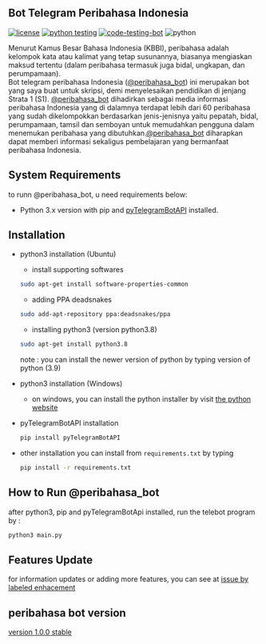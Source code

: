 ## Bot Telegram Peribahasa Indonesia
[![license](https://img.shields.io/github/license/ctrlbzul/telegramBot?style=for-the-badge)](LICENSE)
[![python testing](https://img.shields.io/github/workflow/status/ctrlbzul/telegramBot/TelegramBot-testing?label=python%20testing&style=for-the-badge)](https://github.com/ctrlbzul/telegramBot/actions/workflows/python-app.yml)
[![code-testing-bot](https://img.shields.io/github/workflow/status/ctrlbzul/telegramBot/CodeQL?label=code%20analysis&style=for-the-badge)](https://github.com/ctrlbzul/telegramBot/actions/workflows/codeql-analysis.yml)
![python](https://img.shields.io/badge/Python-3776AB?style=for-the-badge&logo=python&logoColor=white)

Menurut Kamus Besar Bahasa Indonesia (KBBI), peribahasa adalah kelompok kata atau kalimat yang tetap susunannya, biasanya mengiaskan maksud tertentu (dalam peribahasa termasuk juga bidal, ungkapan, dan perumpamaan).
<br/>Bot telegram peribahasa Indonesia ([@peribahasa_bot](https://t.me/peribahasa_bot)) ini merupakan bot yang saya buat untuk skripsi, demi menyelesaikan pendidikan di jenjang Strata 1 (S1). [@peribahasa_bot](https://t.me/peribahasa_bot) dihadirkan sebagai media informasi peribahasa Indonesia yang di dalamnya terdapat lebih dari 60 peribahasa yang sudah dikelompokkan berdasarkan jenis-jenisnya yaitu pepatah, bidal, perumpamaan, tamsil dan semboyan untuk memudahkan pengguna dalam menemukan peribahasa yang dibutuhkan.[@peribahasa_bot](https://t.me/peribahasa_bot) diharapkan dapat memberi informasi sekaligus pembelajaran yang bermanfaat peribahasa Indonesia.

## System Requirements
to runn @peribahasa_bot, u need requirements below:
 - Python 3.x version with pip and [pyTelegramBotAPI](https://pypi.org/project/pyTelegramBotAPI/) installed.

## Installation
- python3 installation (Ubuntu)
  - install supporting softwares
  ```bash
  sudo apt-get install software-properties-common
  ```
  - adding PPA deadsnakes
  ```bash
  sudo add-apt-repository ppa:deadsnakes/ppa
  ```
  - installing python3 (version python3.8)
  ```bash
  sudo apt-get install python3.8
  ```
  note : you can install the newer version of python by typing version of python (3.9)
- python3 installation (Windows)
  - on windows, you can install the python installer by visit [the python website](https://www.python.org/downloads/)

- pyTelegramBotAPI installation
  ```bash
  pip install pyTelegramBotAPI
  ```
- other installation
  you can install from ```requirements.txt``` by typing
  ```bash
  pip install -r requirements.txt
  ```

## How to Run @peribahasa_bot
after python3, pip and pyTelegramBotApi installed, run the telebot program by :
```bash
python3 main.py
```

## Features Update
for information updates or adding more features,  you can see at [issue by labeled enhacement](https://github.com/ctrlbzul/telegramBot/issues?q=is%3Aissue+is%3Aopen+label%3Aenhancement)

## peribahasa bot version
[version 1.0.0 stable](https://github.com/dydrmr5/telegramBot/releases/tag/v1.0.0)